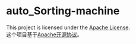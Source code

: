 # auto_Sorting-machine
This project is licensed under the [Apache License](https://www.apache.org/licenses/LICENSE-2.0 "Click to the official website of Apache License 2.0").<br>
这个项目基于[Apache开源协议](https://www.apache.org/licenses/LICENSE-2.0 "点击前往Apache协议2.0官网")。
